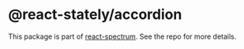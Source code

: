 # @react-stately/accordion

This package is part of [react-spectrum](https://github.com/adobe/react-spectrum). See the repo for more details.
